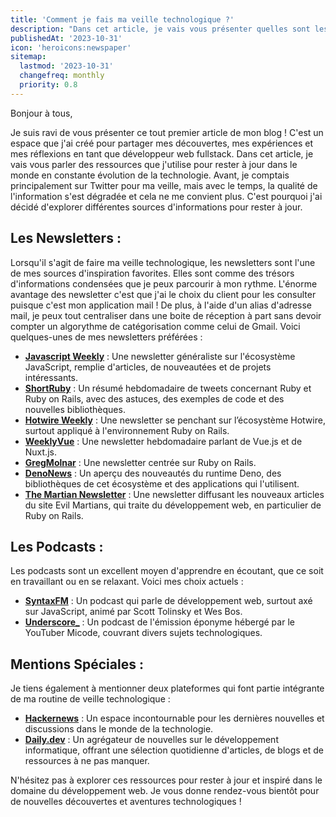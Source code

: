 ```yaml
---
title: 'Comment je fais ma veille technologique ?'
description: "Dans cet article, je vais vous présenter quelles sont les resources que j'utilise pour faire ma veille technologique."
publishedAt: '2023-10-31'
icon: 'heroicons:newspaper'
sitemap:
  lastmod: '2023-10-31'
  changefreq: monthly
  priority: 0.8
---
```


Bonjour à tous,

Je suis ravi de vous présenter ce tout premier article de mon blog ! C'est un espace que j'ai créé pour partager mes découvertes, mes expériences et mes réflexions en tant que développeur web fullstack. Dans cet article, je vais vous parler des ressources que j'utilise pour rester à jour dans le monde en constante évolution de la technologie. Avant, je comptais principalement sur Twitter pour ma veille, mais avec le temps, la qualité de l'information s'est dégradée et cela ne me convient plus. C'est pourquoi j'ai décidé d'explorer différentes sources d'informations pour rester à jour.

## Les Newsletters :

Lorsqu'il s'agit de faire ma veille technologique, les newsletters sont l'une de mes sources d'inspiration favorites. Elles sont comme des trésors d'informations condensées que je peux parcourir à mon rythme. L'énorme avantage des newsletter c'est que j'ai le choix du client pour les consulter puisque c'est mon application mail ! De plus, à l'aide d'un alias d'adresse mail, je peux tout centraliser dans une boite de réception à part sans devoir compter un algorythme de catégorisation comme celui de Gmail. Voici quelques-unes de mes newsletters préférées :

- **[Javascript Weekly](https://javascriptweekly.com/)** : Une newsletter généraliste sur l'écosystème JavaScript, remplie d'articles, de nouveautées et de projets intéressants.
- **[ShortRuby](https://newsletter.shortruby.com/)** : Un résumé hebdomadaire de tweets concernant Ruby et Ruby on Rails, avec des astuces, des exemples de code et des nouvelles bibliothèques.
- **[Hotwire Weekly](https://hotwire.io/newsletter)** : Une newsletter se penchant sur l’écosystème Hotwire, surtout appliqué à l'environnement Ruby on Rails.
- **[WeeklyVue](https://weekly-vue.news/)** : Une newsletter hebdomadaire parlant de Vue.js et de Nuxt.js.
- **[GregMolnar](https://pombomailer.com/n/gregmolnar)** : Une newsletter centrée sur Ruby on Rails.
- **[DenoNews](https://deno.news/)** : Un aperçu des nouveautés du runtime Deno, des bibliothèques de cet écosystème et des applications qui l'utilisent.
- **[The Martian Newsletter](https://evilmartians.com/)** : Une newsletter diffusant les nouveaux articles du site Evil Martians, qui traite du développement web, en particulier de Ruby on Rails.

## Les Podcasts :

Les podcasts sont un excellent moyen d'apprendre en écoutant, que ce soit en travaillant ou en se relaxant. Voici mes choix actuels :

- **[SyntaxFM](https://syntax.fm/)** : Un podcast qui parle de développement web, surtout axé sur JavaScript, animé par Scott Tolinsky et Wes Bos.
- **[Underscore_](https://www.twitch.tv/micode)** : Un podcast de l'émission éponyme hébergé par le YouTuber Micode, couvrant divers sujets technologiques.

## Mentions Spéciales :

Je tiens également à mentionner deux plateformes qui font partie intégrante de ma routine de veille technologique :

- **[Hackernews](https://news.ycombinator.com/)** : Un espace incontournable pour les dernières nouvelles et discussions dans le monde de la technologie.
- **[Daily.dev](https://daily.dev/)** : Un agrégateur de nouvelles sur le développement informatique, offrant une sélection quotidienne d'articles, de blogs et de ressources à ne pas manquer.

N'hésitez pas à explorer ces ressources pour rester à jour et inspiré dans le domaine du développement web. Je vous donne rendez-vous bientôt pour de nouvelles découvertes et aventures technologiques !
